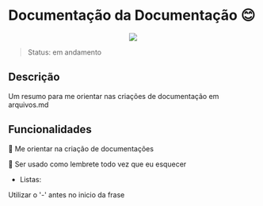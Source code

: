 # Documentação da Documentação :blush:

<p align="center"> <img src=https://github.com/mayara27/Study-Items/edit/main/doc.jpg> </p>
  
>Status: em andamento

## Descrição

Um  resumo para me orientar nas criações de documentação em arquivos.md

## Funcionalidades

:pushpin: Me orientar na criação de documentações

:pushpin: Ser usado como lembrete todo vez que eu esquecer

- Listas:

Utilizar o '-' antes no inicio da frase
